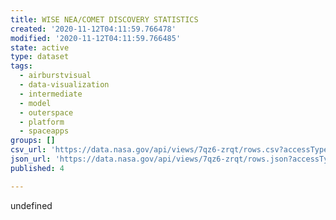 ```yaml
---
title: WISE NEA/COMET DISCOVERY STATISTICS
created: '2020-11-12T04:11:59.766478'
modified: '2020-11-12T04:11:59.766485'
state: active
type: dataset
tags:
  - airburstvisual
  - data-visualization
  - intermediate
  - model
  - outerspace
  - platform
  - spaceapps
groups: []
csv_url: 'https://data.nasa.gov/api/views/7qz6-zrqt/rows.csv?accessType=DOWNLOAD'
json_url: 'https://data.nasa.gov/api/views/7qz6-zrqt/rows.json?accessType=DOWNLOAD'
published: 4

---
```

undefined
